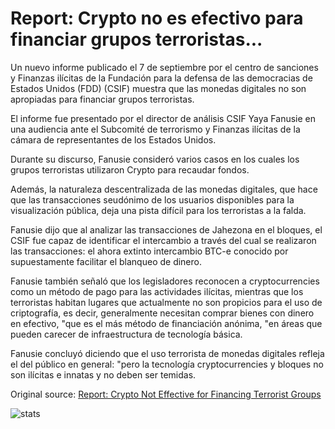 # Report: Crypto no es efectivo para financiar grupos terroristas...

Un nuevo informe publicado el 7 de septiembre por el centro de sanciones y Finanzas ilícitas de la Fundación para la defensa de las democracias de Estados Unidos (FDD) (CSIF) muestra que las monedas digitales no son apropiadas para financiar grupos terroristas.

El informe fue presentado por el director de análisis CSIF Yaya Fanusie en una audiencia ante el Subcomité de terrorismo y Finanzas ilícitas de la cámara de representantes de los Estados Unidos.

Durante su discurso, Fanusie consideró varios casos en los cuales los grupos terroristas utilizaron Crypto para recaudar fondos.

Además, la naturaleza descentralizada de las monedas digitales, que hace que las transacciones seudónimo de los usuarios disponibles para la visualización pública, deja una pista difícil para los terroristas a la falda.

Fanusie dijo que al analizar las transacciones de Jahezona en el bloques, el CSIF fue capaz de identificar el intercambio a través del cual se realizaron las transacciones: el ahora extinto intercambio BTC-e conocido por supuestamente facilitar el blanqueo de dinero.

Fanusie también señaló que los legisladores reconocen a cryptocurrencies como un método de pago para las actividades ilícitas, mientras que los terroristas habitan lugares que actualmente no son propicios para el uso de criptografía, es decir, generalmente necesitan comprar bienes con dinero en efectivo, "que es el más método de financiación anónima, "en áreas que pueden carecer de infraestructura de tecnología básica.

Fanusie concluyó diciendo que el uso terrorista de monedas digitales refleja el del público en general: "pero la tecnología cryptocurrencies y bloques no son ilícitas e innatas y no deben ser temidas.

Original source: [Report: Crypto Not Effective for Financing Terrorist Groups](https://cointelegraph.com/news/report-crypto-not-effective-for-financing-terrorist-groups)

![stats](https://c.statcounter.com/11760860/0/a89fa40b/1/ "stats")